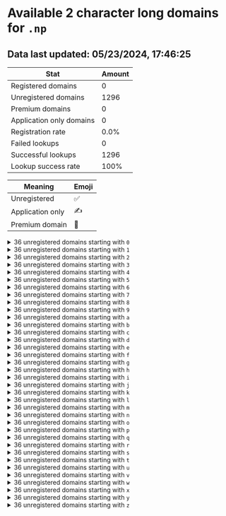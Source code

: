 # Available 2 character long domains for `.np`

## Data last updated: 05/23/2024, 17:46:25

|Stat|Amount|
|--|--|
|Registered domains|0|
|Unregistered domains|1296|
|Premium domains|0|
|Application only domains|0|
|Registration rate|0.0%|
|Failed lookups|0|
|Successful lookups|1296|
|Lookup success rate|100%|


|Meaning|Emoji|
|--|--|
|Unregistered|:white_check_mark:|
|Application only|:writing_hand:|
|Premium domain|:gem:|

<details>
<summary>36 unregistered domains starting with <bold><code>0</code></bold></summary>

|Type|Domain|
|--|--|
|:white_check_mark:|`00.np`|
|:white_check_mark:|`01.np`|
|:white_check_mark:|`02.np`|
|:white_check_mark:|`03.np`|
|:white_check_mark:|`04.np`|
|:white_check_mark:|`05.np`|
|:white_check_mark:|`06.np`|
|:white_check_mark:|`07.np`|
|:white_check_mark:|`08.np`|
|:white_check_mark:|`09.np`|
|:white_check_mark:|`0a.np`|
|:white_check_mark:|`0b.np`|
|:white_check_mark:|`0c.np`|
|:white_check_mark:|`0d.np`|
|:white_check_mark:|`0e.np`|
|:white_check_mark:|`0f.np`|
|:white_check_mark:|`0g.np`|
|:white_check_mark:|`0h.np`|
|:white_check_mark:|`0i.np`|
|:white_check_mark:|`0j.np`|
|:white_check_mark:|`0k.np`|
|:white_check_mark:|`0l.np`|
|:white_check_mark:|`0m.np`|
|:white_check_mark:|`0n.np`|
|:white_check_mark:|`0o.np`|
|:white_check_mark:|`0p.np`|
|:white_check_mark:|`0q.np`|
|:white_check_mark:|`0r.np`|
|:white_check_mark:|`0s.np`|
|:white_check_mark:|`0t.np`|
|:white_check_mark:|`0u.np`|
|:white_check_mark:|`0v.np`|
|:white_check_mark:|`0w.np`|
|:white_check_mark:|`0x.np`|
|:white_check_mark:|`0y.np`|
|:white_check_mark:|`0z.np`|
</details>
<details>
<summary>36 unregistered domains starting with <bold><code>1</code></bold></summary>

|Type|Domain|
|--|--|
|:white_check_mark:|`10.np`|
|:white_check_mark:|`11.np`|
|:white_check_mark:|`12.np`|
|:white_check_mark:|`13.np`|
|:white_check_mark:|`14.np`|
|:white_check_mark:|`15.np`|
|:white_check_mark:|`16.np`|
|:white_check_mark:|`17.np`|
|:white_check_mark:|`18.np`|
|:white_check_mark:|`19.np`|
|:white_check_mark:|`1a.np`|
|:white_check_mark:|`1b.np`|
|:white_check_mark:|`1c.np`|
|:white_check_mark:|`1d.np`|
|:white_check_mark:|`1e.np`|
|:white_check_mark:|`1f.np`|
|:white_check_mark:|`1g.np`|
|:white_check_mark:|`1h.np`|
|:white_check_mark:|`1i.np`|
|:white_check_mark:|`1j.np`|
|:white_check_mark:|`1k.np`|
|:white_check_mark:|`1l.np`|
|:white_check_mark:|`1m.np`|
|:white_check_mark:|`1n.np`|
|:white_check_mark:|`1o.np`|
|:white_check_mark:|`1p.np`|
|:white_check_mark:|`1q.np`|
|:white_check_mark:|`1r.np`|
|:white_check_mark:|`1s.np`|
|:white_check_mark:|`1t.np`|
|:white_check_mark:|`1u.np`|
|:white_check_mark:|`1v.np`|
|:white_check_mark:|`1w.np`|
|:white_check_mark:|`1x.np`|
|:white_check_mark:|`1y.np`|
|:white_check_mark:|`1z.np`|
</details>
<details>
<summary>36 unregistered domains starting with <bold><code>2</code></bold></summary>

|Type|Domain|
|--|--|
|:white_check_mark:|`20.np`|
|:white_check_mark:|`21.np`|
|:white_check_mark:|`22.np`|
|:white_check_mark:|`23.np`|
|:white_check_mark:|`24.np`|
|:white_check_mark:|`25.np`|
|:white_check_mark:|`26.np`|
|:white_check_mark:|`27.np`|
|:white_check_mark:|`28.np`|
|:white_check_mark:|`29.np`|
|:white_check_mark:|`2a.np`|
|:white_check_mark:|`2b.np`|
|:white_check_mark:|`2c.np`|
|:white_check_mark:|`2d.np`|
|:white_check_mark:|`2e.np`|
|:white_check_mark:|`2f.np`|
|:white_check_mark:|`2g.np`|
|:white_check_mark:|`2h.np`|
|:white_check_mark:|`2i.np`|
|:white_check_mark:|`2j.np`|
|:white_check_mark:|`2k.np`|
|:white_check_mark:|`2l.np`|
|:white_check_mark:|`2m.np`|
|:white_check_mark:|`2n.np`|
|:white_check_mark:|`2o.np`|
|:white_check_mark:|`2p.np`|
|:white_check_mark:|`2q.np`|
|:white_check_mark:|`2r.np`|
|:white_check_mark:|`2s.np`|
|:white_check_mark:|`2t.np`|
|:white_check_mark:|`2u.np`|
|:white_check_mark:|`2v.np`|
|:white_check_mark:|`2w.np`|
|:white_check_mark:|`2x.np`|
|:white_check_mark:|`2y.np`|
|:white_check_mark:|`2z.np`|
</details>
<details>
<summary>36 unregistered domains starting with <bold><code>3</code></bold></summary>

|Type|Domain|
|--|--|
|:white_check_mark:|`30.np`|
|:white_check_mark:|`31.np`|
|:white_check_mark:|`32.np`|
|:white_check_mark:|`33.np`|
|:white_check_mark:|`34.np`|
|:white_check_mark:|`35.np`|
|:white_check_mark:|`36.np`|
|:white_check_mark:|`37.np`|
|:white_check_mark:|`38.np`|
|:white_check_mark:|`39.np`|
|:white_check_mark:|`3a.np`|
|:white_check_mark:|`3b.np`|
|:white_check_mark:|`3c.np`|
|:white_check_mark:|`3d.np`|
|:white_check_mark:|`3e.np`|
|:white_check_mark:|`3f.np`|
|:white_check_mark:|`3g.np`|
|:white_check_mark:|`3h.np`|
|:white_check_mark:|`3i.np`|
|:white_check_mark:|`3j.np`|
|:white_check_mark:|`3k.np`|
|:white_check_mark:|`3l.np`|
|:white_check_mark:|`3m.np`|
|:white_check_mark:|`3n.np`|
|:white_check_mark:|`3o.np`|
|:white_check_mark:|`3p.np`|
|:white_check_mark:|`3q.np`|
|:white_check_mark:|`3r.np`|
|:white_check_mark:|`3s.np`|
|:white_check_mark:|`3t.np`|
|:white_check_mark:|`3u.np`|
|:white_check_mark:|`3v.np`|
|:white_check_mark:|`3w.np`|
|:white_check_mark:|`3x.np`|
|:white_check_mark:|`3y.np`|
|:white_check_mark:|`3z.np`|
</details>
<details>
<summary>36 unregistered domains starting with <bold><code>4</code></bold></summary>

|Type|Domain|
|--|--|
|:white_check_mark:|`40.np`|
|:white_check_mark:|`41.np`|
|:white_check_mark:|`42.np`|
|:white_check_mark:|`43.np`|
|:white_check_mark:|`44.np`|
|:white_check_mark:|`45.np`|
|:white_check_mark:|`46.np`|
|:white_check_mark:|`47.np`|
|:white_check_mark:|`48.np`|
|:white_check_mark:|`49.np`|
|:white_check_mark:|`4a.np`|
|:white_check_mark:|`4b.np`|
|:white_check_mark:|`4c.np`|
|:white_check_mark:|`4d.np`|
|:white_check_mark:|`4e.np`|
|:white_check_mark:|`4f.np`|
|:white_check_mark:|`4g.np`|
|:white_check_mark:|`4h.np`|
|:white_check_mark:|`4i.np`|
|:white_check_mark:|`4j.np`|
|:white_check_mark:|`4k.np`|
|:white_check_mark:|`4l.np`|
|:white_check_mark:|`4m.np`|
|:white_check_mark:|`4n.np`|
|:white_check_mark:|`4o.np`|
|:white_check_mark:|`4p.np`|
|:white_check_mark:|`4q.np`|
|:white_check_mark:|`4r.np`|
|:white_check_mark:|`4s.np`|
|:white_check_mark:|`4t.np`|
|:white_check_mark:|`4u.np`|
|:white_check_mark:|`4v.np`|
|:white_check_mark:|`4w.np`|
|:white_check_mark:|`4x.np`|
|:white_check_mark:|`4y.np`|
|:white_check_mark:|`4z.np`|
</details>
<details>
<summary>36 unregistered domains starting with <bold><code>5</code></bold></summary>

|Type|Domain|
|--|--|
|:white_check_mark:|`50.np`|
|:white_check_mark:|`51.np`|
|:white_check_mark:|`52.np`|
|:white_check_mark:|`53.np`|
|:white_check_mark:|`54.np`|
|:white_check_mark:|`55.np`|
|:white_check_mark:|`56.np`|
|:white_check_mark:|`57.np`|
|:white_check_mark:|`58.np`|
|:white_check_mark:|`59.np`|
|:white_check_mark:|`5a.np`|
|:white_check_mark:|`5b.np`|
|:white_check_mark:|`5c.np`|
|:white_check_mark:|`5d.np`|
|:white_check_mark:|`5e.np`|
|:white_check_mark:|`5f.np`|
|:white_check_mark:|`5g.np`|
|:white_check_mark:|`5h.np`|
|:white_check_mark:|`5i.np`|
|:white_check_mark:|`5j.np`|
|:white_check_mark:|`5k.np`|
|:white_check_mark:|`5l.np`|
|:white_check_mark:|`5m.np`|
|:white_check_mark:|`5n.np`|
|:white_check_mark:|`5o.np`|
|:white_check_mark:|`5p.np`|
|:white_check_mark:|`5q.np`|
|:white_check_mark:|`5r.np`|
|:white_check_mark:|`5s.np`|
|:white_check_mark:|`5t.np`|
|:white_check_mark:|`5u.np`|
|:white_check_mark:|`5v.np`|
|:white_check_mark:|`5w.np`|
|:white_check_mark:|`5x.np`|
|:white_check_mark:|`5y.np`|
|:white_check_mark:|`5z.np`|
</details>
<details>
<summary>36 unregistered domains starting with <bold><code>6</code></bold></summary>

|Type|Domain|
|--|--|
|:white_check_mark:|`60.np`|
|:white_check_mark:|`61.np`|
|:white_check_mark:|`62.np`|
|:white_check_mark:|`63.np`|
|:white_check_mark:|`64.np`|
|:white_check_mark:|`65.np`|
|:white_check_mark:|`66.np`|
|:white_check_mark:|`67.np`|
|:white_check_mark:|`68.np`|
|:white_check_mark:|`69.np`|
|:white_check_mark:|`6a.np`|
|:white_check_mark:|`6b.np`|
|:white_check_mark:|`6c.np`|
|:white_check_mark:|`6d.np`|
|:white_check_mark:|`6e.np`|
|:white_check_mark:|`6f.np`|
|:white_check_mark:|`6g.np`|
|:white_check_mark:|`6h.np`|
|:white_check_mark:|`6i.np`|
|:white_check_mark:|`6j.np`|
|:white_check_mark:|`6k.np`|
|:white_check_mark:|`6l.np`|
|:white_check_mark:|`6m.np`|
|:white_check_mark:|`6n.np`|
|:white_check_mark:|`6o.np`|
|:white_check_mark:|`6p.np`|
|:white_check_mark:|`6q.np`|
|:white_check_mark:|`6r.np`|
|:white_check_mark:|`6s.np`|
|:white_check_mark:|`6t.np`|
|:white_check_mark:|`6u.np`|
|:white_check_mark:|`6v.np`|
|:white_check_mark:|`6w.np`|
|:white_check_mark:|`6x.np`|
|:white_check_mark:|`6y.np`|
|:white_check_mark:|`6z.np`|
</details>
<details>
<summary>36 unregistered domains starting with <bold><code>7</code></bold></summary>

|Type|Domain|
|--|--|
|:white_check_mark:|`70.np`|
|:white_check_mark:|`71.np`|
|:white_check_mark:|`72.np`|
|:white_check_mark:|`73.np`|
|:white_check_mark:|`74.np`|
|:white_check_mark:|`75.np`|
|:white_check_mark:|`76.np`|
|:white_check_mark:|`77.np`|
|:white_check_mark:|`78.np`|
|:white_check_mark:|`79.np`|
|:white_check_mark:|`7a.np`|
|:white_check_mark:|`7b.np`|
|:white_check_mark:|`7c.np`|
|:white_check_mark:|`7d.np`|
|:white_check_mark:|`7e.np`|
|:white_check_mark:|`7f.np`|
|:white_check_mark:|`7g.np`|
|:white_check_mark:|`7h.np`|
|:white_check_mark:|`7i.np`|
|:white_check_mark:|`7j.np`|
|:white_check_mark:|`7k.np`|
|:white_check_mark:|`7l.np`|
|:white_check_mark:|`7m.np`|
|:white_check_mark:|`7n.np`|
|:white_check_mark:|`7o.np`|
|:white_check_mark:|`7p.np`|
|:white_check_mark:|`7q.np`|
|:white_check_mark:|`7r.np`|
|:white_check_mark:|`7s.np`|
|:white_check_mark:|`7t.np`|
|:white_check_mark:|`7u.np`|
|:white_check_mark:|`7v.np`|
|:white_check_mark:|`7w.np`|
|:white_check_mark:|`7x.np`|
|:white_check_mark:|`7y.np`|
|:white_check_mark:|`7z.np`|
</details>
<details>
<summary>36 unregistered domains starting with <bold><code>8</code></bold></summary>

|Type|Domain|
|--|--|
|:white_check_mark:|`80.np`|
|:white_check_mark:|`81.np`|
|:white_check_mark:|`82.np`|
|:white_check_mark:|`83.np`|
|:white_check_mark:|`84.np`|
|:white_check_mark:|`85.np`|
|:white_check_mark:|`86.np`|
|:white_check_mark:|`87.np`|
|:white_check_mark:|`88.np`|
|:white_check_mark:|`89.np`|
|:white_check_mark:|`8a.np`|
|:white_check_mark:|`8b.np`|
|:white_check_mark:|`8c.np`|
|:white_check_mark:|`8d.np`|
|:white_check_mark:|`8e.np`|
|:white_check_mark:|`8f.np`|
|:white_check_mark:|`8g.np`|
|:white_check_mark:|`8h.np`|
|:white_check_mark:|`8i.np`|
|:white_check_mark:|`8j.np`|
|:white_check_mark:|`8k.np`|
|:white_check_mark:|`8l.np`|
|:white_check_mark:|`8m.np`|
|:white_check_mark:|`8n.np`|
|:white_check_mark:|`8o.np`|
|:white_check_mark:|`8p.np`|
|:white_check_mark:|`8q.np`|
|:white_check_mark:|`8r.np`|
|:white_check_mark:|`8s.np`|
|:white_check_mark:|`8t.np`|
|:white_check_mark:|`8u.np`|
|:white_check_mark:|`8v.np`|
|:white_check_mark:|`8w.np`|
|:white_check_mark:|`8x.np`|
|:white_check_mark:|`8y.np`|
|:white_check_mark:|`8z.np`|
</details>
<details>
<summary>36 unregistered domains starting with <bold><code>9</code></bold></summary>

|Type|Domain|
|--|--|
|:white_check_mark:|`90.np`|
|:white_check_mark:|`91.np`|
|:white_check_mark:|`92.np`|
|:white_check_mark:|`93.np`|
|:white_check_mark:|`94.np`|
|:white_check_mark:|`95.np`|
|:white_check_mark:|`96.np`|
|:white_check_mark:|`97.np`|
|:white_check_mark:|`98.np`|
|:white_check_mark:|`99.np`|
|:white_check_mark:|`9a.np`|
|:white_check_mark:|`9b.np`|
|:white_check_mark:|`9c.np`|
|:white_check_mark:|`9d.np`|
|:white_check_mark:|`9e.np`|
|:white_check_mark:|`9f.np`|
|:white_check_mark:|`9g.np`|
|:white_check_mark:|`9h.np`|
|:white_check_mark:|`9i.np`|
|:white_check_mark:|`9j.np`|
|:white_check_mark:|`9k.np`|
|:white_check_mark:|`9l.np`|
|:white_check_mark:|`9m.np`|
|:white_check_mark:|`9n.np`|
|:white_check_mark:|`9o.np`|
|:white_check_mark:|`9p.np`|
|:white_check_mark:|`9q.np`|
|:white_check_mark:|`9r.np`|
|:white_check_mark:|`9s.np`|
|:white_check_mark:|`9t.np`|
|:white_check_mark:|`9u.np`|
|:white_check_mark:|`9v.np`|
|:white_check_mark:|`9w.np`|
|:white_check_mark:|`9x.np`|
|:white_check_mark:|`9y.np`|
|:white_check_mark:|`9z.np`|
</details>
<details>
<summary>36 unregistered domains starting with <bold><code>a</code></bold></summary>

|Type|Domain|
|--|--|
|:white_check_mark:|`a0.np`|
|:white_check_mark:|`a1.np`|
|:white_check_mark:|`a2.np`|
|:white_check_mark:|`a3.np`|
|:white_check_mark:|`a4.np`|
|:white_check_mark:|`a5.np`|
|:white_check_mark:|`a6.np`|
|:white_check_mark:|`a7.np`|
|:white_check_mark:|`a8.np`|
|:white_check_mark:|`a9.np`|
|:white_check_mark:|`aa.np`|
|:white_check_mark:|`ab.np`|
|:white_check_mark:|`ac.np`|
|:white_check_mark:|`ad.np`|
|:white_check_mark:|`ae.np`|
|:white_check_mark:|`af.np`|
|:white_check_mark:|`ag.np`|
|:white_check_mark:|`ah.np`|
|:white_check_mark:|`ai.np`|
|:white_check_mark:|`aj.np`|
|:white_check_mark:|`ak.np`|
|:white_check_mark:|`al.np`|
|:white_check_mark:|`am.np`|
|:white_check_mark:|`an.np`|
|:white_check_mark:|`ao.np`|
|:white_check_mark:|`ap.np`|
|:white_check_mark:|`aq.np`|
|:white_check_mark:|`ar.np`|
|:white_check_mark:|`as.np`|
|:white_check_mark:|`at.np`|
|:white_check_mark:|`au.np`|
|:white_check_mark:|`av.np`|
|:white_check_mark:|`aw.np`|
|:white_check_mark:|`ax.np`|
|:white_check_mark:|`ay.np`|
|:white_check_mark:|`az.np`|
</details>
<details>
<summary>36 unregistered domains starting with <bold><code>b</code></bold></summary>

|Type|Domain|
|--|--|
|:white_check_mark:|`b0.np`|
|:white_check_mark:|`b1.np`|
|:white_check_mark:|`b2.np`|
|:white_check_mark:|`b3.np`|
|:white_check_mark:|`b4.np`|
|:white_check_mark:|`b5.np`|
|:white_check_mark:|`b6.np`|
|:white_check_mark:|`b7.np`|
|:white_check_mark:|`b8.np`|
|:white_check_mark:|`b9.np`|
|:white_check_mark:|`ba.np`|
|:white_check_mark:|`bb.np`|
|:white_check_mark:|`bc.np`|
|:white_check_mark:|`bd.np`|
|:white_check_mark:|`be.np`|
|:white_check_mark:|`bf.np`|
|:white_check_mark:|`bg.np`|
|:white_check_mark:|`bh.np`|
|:white_check_mark:|`bi.np`|
|:white_check_mark:|`bj.np`|
|:white_check_mark:|`bk.np`|
|:white_check_mark:|`bl.np`|
|:white_check_mark:|`bm.np`|
|:white_check_mark:|`bn.np`|
|:white_check_mark:|`bo.np`|
|:white_check_mark:|`bp.np`|
|:white_check_mark:|`bq.np`|
|:white_check_mark:|`br.np`|
|:white_check_mark:|`bs.np`|
|:white_check_mark:|`bt.np`|
|:white_check_mark:|`bu.np`|
|:white_check_mark:|`bv.np`|
|:white_check_mark:|`bw.np`|
|:white_check_mark:|`bx.np`|
|:white_check_mark:|`by.np`|
|:white_check_mark:|`bz.np`|
</details>
<details>
<summary>36 unregistered domains starting with <bold><code>c</code></bold></summary>

|Type|Domain|
|--|--|
|:white_check_mark:|`c0.np`|
|:white_check_mark:|`c1.np`|
|:white_check_mark:|`c2.np`|
|:white_check_mark:|`c3.np`|
|:white_check_mark:|`c4.np`|
|:white_check_mark:|`c5.np`|
|:white_check_mark:|`c6.np`|
|:white_check_mark:|`c7.np`|
|:white_check_mark:|`c8.np`|
|:white_check_mark:|`c9.np`|
|:white_check_mark:|`ca.np`|
|:white_check_mark:|`cb.np`|
|:white_check_mark:|`cc.np`|
|:white_check_mark:|`cd.np`|
|:white_check_mark:|`ce.np`|
|:white_check_mark:|`cf.np`|
|:white_check_mark:|`cg.np`|
|:white_check_mark:|`ch.np`|
|:white_check_mark:|`ci.np`|
|:white_check_mark:|`cj.np`|
|:white_check_mark:|`ck.np`|
|:white_check_mark:|`cl.np`|
|:white_check_mark:|`cm.np`|
|:white_check_mark:|`cn.np`|
|:white_check_mark:|`co.np`|
|:white_check_mark:|`cp.np`|
|:white_check_mark:|`cq.np`|
|:white_check_mark:|`cr.np`|
|:white_check_mark:|`cs.np`|
|:white_check_mark:|`ct.np`|
|:white_check_mark:|`cu.np`|
|:white_check_mark:|`cv.np`|
|:white_check_mark:|`cw.np`|
|:white_check_mark:|`cx.np`|
|:white_check_mark:|`cy.np`|
|:white_check_mark:|`cz.np`|
</details>
<details>
<summary>36 unregistered domains starting with <bold><code>d</code></bold></summary>

|Type|Domain|
|--|--|
|:white_check_mark:|`d0.np`|
|:white_check_mark:|`d1.np`|
|:white_check_mark:|`d2.np`|
|:white_check_mark:|`d3.np`|
|:white_check_mark:|`d4.np`|
|:white_check_mark:|`d5.np`|
|:white_check_mark:|`d6.np`|
|:white_check_mark:|`d7.np`|
|:white_check_mark:|`d8.np`|
|:white_check_mark:|`d9.np`|
|:white_check_mark:|`da.np`|
|:white_check_mark:|`db.np`|
|:white_check_mark:|`dc.np`|
|:white_check_mark:|`dd.np`|
|:white_check_mark:|`de.np`|
|:white_check_mark:|`df.np`|
|:white_check_mark:|`dg.np`|
|:white_check_mark:|`dh.np`|
|:white_check_mark:|`di.np`|
|:white_check_mark:|`dj.np`|
|:white_check_mark:|`dk.np`|
|:white_check_mark:|`dl.np`|
|:white_check_mark:|`dm.np`|
|:white_check_mark:|`dn.np`|
|:white_check_mark:|`do.np`|
|:white_check_mark:|`dp.np`|
|:white_check_mark:|`dq.np`|
|:white_check_mark:|`dr.np`|
|:white_check_mark:|`ds.np`|
|:white_check_mark:|`dt.np`|
|:white_check_mark:|`du.np`|
|:white_check_mark:|`dv.np`|
|:white_check_mark:|`dw.np`|
|:white_check_mark:|`dx.np`|
|:white_check_mark:|`dy.np`|
|:white_check_mark:|`dz.np`|
</details>
<details>
<summary>36 unregistered domains starting with <bold><code>e</code></bold></summary>

|Type|Domain|
|--|--|
|:white_check_mark:|`e0.np`|
|:white_check_mark:|`e1.np`|
|:white_check_mark:|`e2.np`|
|:white_check_mark:|`e3.np`|
|:white_check_mark:|`e4.np`|
|:white_check_mark:|`e5.np`|
|:white_check_mark:|`e6.np`|
|:white_check_mark:|`e7.np`|
|:white_check_mark:|`e8.np`|
|:white_check_mark:|`e9.np`|
|:white_check_mark:|`ea.np`|
|:white_check_mark:|`eb.np`|
|:white_check_mark:|`ec.np`|
|:white_check_mark:|`ed.np`|
|:white_check_mark:|`ee.np`|
|:white_check_mark:|`ef.np`|
|:white_check_mark:|`eg.np`|
|:white_check_mark:|`eh.np`|
|:white_check_mark:|`ei.np`|
|:white_check_mark:|`ej.np`|
|:white_check_mark:|`ek.np`|
|:white_check_mark:|`el.np`|
|:white_check_mark:|`em.np`|
|:white_check_mark:|`en.np`|
|:white_check_mark:|`eo.np`|
|:white_check_mark:|`ep.np`|
|:white_check_mark:|`eq.np`|
|:white_check_mark:|`er.np`|
|:white_check_mark:|`es.np`|
|:white_check_mark:|`et.np`|
|:white_check_mark:|`eu.np`|
|:white_check_mark:|`ev.np`|
|:white_check_mark:|`ew.np`|
|:white_check_mark:|`ex.np`|
|:white_check_mark:|`ey.np`|
|:white_check_mark:|`ez.np`|
</details>
<details>
<summary>36 unregistered domains starting with <bold><code>f</code></bold></summary>

|Type|Domain|
|--|--|
|:white_check_mark:|`f0.np`|
|:white_check_mark:|`f1.np`|
|:white_check_mark:|`f2.np`|
|:white_check_mark:|`f3.np`|
|:white_check_mark:|`f4.np`|
|:white_check_mark:|`f5.np`|
|:white_check_mark:|`f6.np`|
|:white_check_mark:|`f7.np`|
|:white_check_mark:|`f8.np`|
|:white_check_mark:|`f9.np`|
|:white_check_mark:|`fa.np`|
|:white_check_mark:|`fb.np`|
|:white_check_mark:|`fc.np`|
|:white_check_mark:|`fd.np`|
|:white_check_mark:|`fe.np`|
|:white_check_mark:|`ff.np`|
|:white_check_mark:|`fg.np`|
|:white_check_mark:|`fh.np`|
|:white_check_mark:|`fi.np`|
|:white_check_mark:|`fj.np`|
|:white_check_mark:|`fk.np`|
|:white_check_mark:|`fl.np`|
|:white_check_mark:|`fm.np`|
|:white_check_mark:|`fn.np`|
|:white_check_mark:|`fo.np`|
|:white_check_mark:|`fp.np`|
|:white_check_mark:|`fq.np`|
|:white_check_mark:|`fr.np`|
|:white_check_mark:|`fs.np`|
|:white_check_mark:|`ft.np`|
|:white_check_mark:|`fu.np`|
|:white_check_mark:|`fv.np`|
|:white_check_mark:|`fw.np`|
|:white_check_mark:|`fx.np`|
|:white_check_mark:|`fy.np`|
|:white_check_mark:|`fz.np`|
</details>
<details>
<summary>36 unregistered domains starting with <bold><code>g</code></bold></summary>

|Type|Domain|
|--|--|
|:white_check_mark:|`g0.np`|
|:white_check_mark:|`g1.np`|
|:white_check_mark:|`g2.np`|
|:white_check_mark:|`g3.np`|
|:white_check_mark:|`g4.np`|
|:white_check_mark:|`g5.np`|
|:white_check_mark:|`g6.np`|
|:white_check_mark:|`g7.np`|
|:white_check_mark:|`g8.np`|
|:white_check_mark:|`g9.np`|
|:white_check_mark:|`ga.np`|
|:white_check_mark:|`gb.np`|
|:white_check_mark:|`gc.np`|
|:white_check_mark:|`gd.np`|
|:white_check_mark:|`ge.np`|
|:white_check_mark:|`gf.np`|
|:white_check_mark:|`gg.np`|
|:white_check_mark:|`gh.np`|
|:white_check_mark:|`gi.np`|
|:white_check_mark:|`gj.np`|
|:white_check_mark:|`gk.np`|
|:white_check_mark:|`gl.np`|
|:white_check_mark:|`gm.np`|
|:white_check_mark:|`gn.np`|
|:white_check_mark:|`go.np`|
|:white_check_mark:|`gp.np`|
|:white_check_mark:|`gq.np`|
|:white_check_mark:|`gr.np`|
|:white_check_mark:|`gs.np`|
|:white_check_mark:|`gt.np`|
|:white_check_mark:|`gu.np`|
|:white_check_mark:|`gv.np`|
|:white_check_mark:|`gw.np`|
|:white_check_mark:|`gx.np`|
|:white_check_mark:|`gy.np`|
|:white_check_mark:|`gz.np`|
</details>
<details>
<summary>36 unregistered domains starting with <bold><code>h</code></bold></summary>

|Type|Domain|
|--|--|
|:white_check_mark:|`h0.np`|
|:white_check_mark:|`h1.np`|
|:white_check_mark:|`h2.np`|
|:white_check_mark:|`h3.np`|
|:white_check_mark:|`h4.np`|
|:white_check_mark:|`h5.np`|
|:white_check_mark:|`h6.np`|
|:white_check_mark:|`h7.np`|
|:white_check_mark:|`h8.np`|
|:white_check_mark:|`h9.np`|
|:white_check_mark:|`ha.np`|
|:white_check_mark:|`hb.np`|
|:white_check_mark:|`hc.np`|
|:white_check_mark:|`hd.np`|
|:white_check_mark:|`he.np`|
|:white_check_mark:|`hf.np`|
|:white_check_mark:|`hg.np`|
|:white_check_mark:|`hh.np`|
|:white_check_mark:|`hi.np`|
|:white_check_mark:|`hj.np`|
|:white_check_mark:|`hk.np`|
|:white_check_mark:|`hl.np`|
|:white_check_mark:|`hm.np`|
|:white_check_mark:|`hn.np`|
|:white_check_mark:|`ho.np`|
|:white_check_mark:|`hp.np`|
|:white_check_mark:|`hq.np`|
|:white_check_mark:|`hr.np`|
|:white_check_mark:|`hs.np`|
|:white_check_mark:|`ht.np`|
|:white_check_mark:|`hu.np`|
|:white_check_mark:|`hv.np`|
|:white_check_mark:|`hw.np`|
|:white_check_mark:|`hx.np`|
|:white_check_mark:|`hy.np`|
|:white_check_mark:|`hz.np`|
</details>
<details>
<summary>36 unregistered domains starting with <bold><code>i</code></bold></summary>

|Type|Domain|
|--|--|
|:white_check_mark:|`i0.np`|
|:white_check_mark:|`i1.np`|
|:white_check_mark:|`i2.np`|
|:white_check_mark:|`i3.np`|
|:white_check_mark:|`i4.np`|
|:white_check_mark:|`i5.np`|
|:white_check_mark:|`i6.np`|
|:white_check_mark:|`i7.np`|
|:white_check_mark:|`i8.np`|
|:white_check_mark:|`i9.np`|
|:white_check_mark:|`ia.np`|
|:white_check_mark:|`ib.np`|
|:white_check_mark:|`ic.np`|
|:white_check_mark:|`id.np`|
|:white_check_mark:|`ie.np`|
|:white_check_mark:|`if.np`|
|:white_check_mark:|`ig.np`|
|:white_check_mark:|`ih.np`|
|:white_check_mark:|`ii.np`|
|:white_check_mark:|`ij.np`|
|:white_check_mark:|`ik.np`|
|:white_check_mark:|`il.np`|
|:white_check_mark:|`im.np`|
|:white_check_mark:|`in.np`|
|:white_check_mark:|`io.np`|
|:white_check_mark:|`ip.np`|
|:white_check_mark:|`iq.np`|
|:white_check_mark:|`ir.np`|
|:white_check_mark:|`is.np`|
|:white_check_mark:|`it.np`|
|:white_check_mark:|`iu.np`|
|:white_check_mark:|`iv.np`|
|:white_check_mark:|`iw.np`|
|:white_check_mark:|`ix.np`|
|:white_check_mark:|`iy.np`|
|:white_check_mark:|`iz.np`|
</details>
<details>
<summary>36 unregistered domains starting with <bold><code>j</code></bold></summary>

|Type|Domain|
|--|--|
|:white_check_mark:|`j0.np`|
|:white_check_mark:|`j1.np`|
|:white_check_mark:|`j2.np`|
|:white_check_mark:|`j3.np`|
|:white_check_mark:|`j4.np`|
|:white_check_mark:|`j5.np`|
|:white_check_mark:|`j6.np`|
|:white_check_mark:|`j7.np`|
|:white_check_mark:|`j8.np`|
|:white_check_mark:|`j9.np`|
|:white_check_mark:|`ja.np`|
|:white_check_mark:|`jb.np`|
|:white_check_mark:|`jc.np`|
|:white_check_mark:|`jd.np`|
|:white_check_mark:|`je.np`|
|:white_check_mark:|`jf.np`|
|:white_check_mark:|`jg.np`|
|:white_check_mark:|`jh.np`|
|:white_check_mark:|`ji.np`|
|:white_check_mark:|`jj.np`|
|:white_check_mark:|`jk.np`|
|:white_check_mark:|`jl.np`|
|:white_check_mark:|`jm.np`|
|:white_check_mark:|`jn.np`|
|:white_check_mark:|`jo.np`|
|:white_check_mark:|`jp.np`|
|:white_check_mark:|`jq.np`|
|:white_check_mark:|`jr.np`|
|:white_check_mark:|`js.np`|
|:white_check_mark:|`jt.np`|
|:white_check_mark:|`ju.np`|
|:white_check_mark:|`jv.np`|
|:white_check_mark:|`jw.np`|
|:white_check_mark:|`jx.np`|
|:white_check_mark:|`jy.np`|
|:white_check_mark:|`jz.np`|
</details>
<details>
<summary>36 unregistered domains starting with <bold><code>k</code></bold></summary>

|Type|Domain|
|--|--|
|:white_check_mark:|`k0.np`|
|:white_check_mark:|`k1.np`|
|:white_check_mark:|`k2.np`|
|:white_check_mark:|`k3.np`|
|:white_check_mark:|`k4.np`|
|:white_check_mark:|`k5.np`|
|:white_check_mark:|`k6.np`|
|:white_check_mark:|`k7.np`|
|:white_check_mark:|`k8.np`|
|:white_check_mark:|`k9.np`|
|:white_check_mark:|`ka.np`|
|:white_check_mark:|`kb.np`|
|:white_check_mark:|`kc.np`|
|:white_check_mark:|`kd.np`|
|:white_check_mark:|`ke.np`|
|:white_check_mark:|`kf.np`|
|:white_check_mark:|`kg.np`|
|:white_check_mark:|`kh.np`|
|:white_check_mark:|`ki.np`|
|:white_check_mark:|`kj.np`|
|:white_check_mark:|`kk.np`|
|:white_check_mark:|`kl.np`|
|:white_check_mark:|`km.np`|
|:white_check_mark:|`kn.np`|
|:white_check_mark:|`ko.np`|
|:white_check_mark:|`kp.np`|
|:white_check_mark:|`kq.np`|
|:white_check_mark:|`kr.np`|
|:white_check_mark:|`ks.np`|
|:white_check_mark:|`kt.np`|
|:white_check_mark:|`ku.np`|
|:white_check_mark:|`kv.np`|
|:white_check_mark:|`kw.np`|
|:white_check_mark:|`kx.np`|
|:white_check_mark:|`ky.np`|
|:white_check_mark:|`kz.np`|
</details>
<details>
<summary>36 unregistered domains starting with <bold><code>l</code></bold></summary>

|Type|Domain|
|--|--|
|:white_check_mark:|`l0.np`|
|:white_check_mark:|`l1.np`|
|:white_check_mark:|`l2.np`|
|:white_check_mark:|`l3.np`|
|:white_check_mark:|`l4.np`|
|:white_check_mark:|`l5.np`|
|:white_check_mark:|`l6.np`|
|:white_check_mark:|`l7.np`|
|:white_check_mark:|`l8.np`|
|:white_check_mark:|`l9.np`|
|:white_check_mark:|`la.np`|
|:white_check_mark:|`lb.np`|
|:white_check_mark:|`lc.np`|
|:white_check_mark:|`ld.np`|
|:white_check_mark:|`le.np`|
|:white_check_mark:|`lf.np`|
|:white_check_mark:|`lg.np`|
|:white_check_mark:|`lh.np`|
|:white_check_mark:|`li.np`|
|:white_check_mark:|`lj.np`|
|:white_check_mark:|`lk.np`|
|:white_check_mark:|`ll.np`|
|:white_check_mark:|`lm.np`|
|:white_check_mark:|`ln.np`|
|:white_check_mark:|`lo.np`|
|:white_check_mark:|`lp.np`|
|:white_check_mark:|`lq.np`|
|:white_check_mark:|`lr.np`|
|:white_check_mark:|`ls.np`|
|:white_check_mark:|`lt.np`|
|:white_check_mark:|`lu.np`|
|:white_check_mark:|`lv.np`|
|:white_check_mark:|`lw.np`|
|:white_check_mark:|`lx.np`|
|:white_check_mark:|`ly.np`|
|:white_check_mark:|`lz.np`|
</details>
<details>
<summary>36 unregistered domains starting with <bold><code>m</code></bold></summary>

|Type|Domain|
|--|--|
|:white_check_mark:|`m0.np`|
|:white_check_mark:|`m1.np`|
|:white_check_mark:|`m2.np`|
|:white_check_mark:|`m3.np`|
|:white_check_mark:|`m4.np`|
|:white_check_mark:|`m5.np`|
|:white_check_mark:|`m6.np`|
|:white_check_mark:|`m7.np`|
|:white_check_mark:|`m8.np`|
|:white_check_mark:|`m9.np`|
|:white_check_mark:|`ma.np`|
|:white_check_mark:|`mb.np`|
|:white_check_mark:|`mc.np`|
|:white_check_mark:|`md.np`|
|:white_check_mark:|`me.np`|
|:white_check_mark:|`mf.np`|
|:white_check_mark:|`mg.np`|
|:white_check_mark:|`mh.np`|
|:white_check_mark:|`mi.np`|
|:white_check_mark:|`mj.np`|
|:white_check_mark:|`mk.np`|
|:white_check_mark:|`ml.np`|
|:white_check_mark:|`mm.np`|
|:white_check_mark:|`mn.np`|
|:white_check_mark:|`mo.np`|
|:white_check_mark:|`mp.np`|
|:white_check_mark:|`mq.np`|
|:white_check_mark:|`mr.np`|
|:white_check_mark:|`ms.np`|
|:white_check_mark:|`mt.np`|
|:white_check_mark:|`mu.np`|
|:white_check_mark:|`mv.np`|
|:white_check_mark:|`mw.np`|
|:white_check_mark:|`mx.np`|
|:white_check_mark:|`my.np`|
|:white_check_mark:|`mz.np`|
</details>
<details>
<summary>36 unregistered domains starting with <bold><code>n</code></bold></summary>

|Type|Domain|
|--|--|
|:white_check_mark:|`n0.np`|
|:white_check_mark:|`n1.np`|
|:white_check_mark:|`n2.np`|
|:white_check_mark:|`n3.np`|
|:white_check_mark:|`n4.np`|
|:white_check_mark:|`n5.np`|
|:white_check_mark:|`n6.np`|
|:white_check_mark:|`n7.np`|
|:white_check_mark:|`n8.np`|
|:white_check_mark:|`n9.np`|
|:white_check_mark:|`na.np`|
|:white_check_mark:|`nb.np`|
|:white_check_mark:|`nc.np`|
|:white_check_mark:|`nd.np`|
|:white_check_mark:|`ne.np`|
|:white_check_mark:|`nf.np`|
|:white_check_mark:|`ng.np`|
|:white_check_mark:|`nh.np`|
|:white_check_mark:|`ni.np`|
|:white_check_mark:|`nj.np`|
|:white_check_mark:|`nk.np`|
|:white_check_mark:|`nl.np`|
|:white_check_mark:|`nm.np`|
|:white_check_mark:|`nn.np`|
|:white_check_mark:|`no.np`|
|:white_check_mark:|`np.np`|
|:white_check_mark:|`nq.np`|
|:white_check_mark:|`nr.np`|
|:white_check_mark:|`ns.np`|
|:white_check_mark:|`nt.np`|
|:white_check_mark:|`nu.np`|
|:white_check_mark:|`nv.np`|
|:white_check_mark:|`nw.np`|
|:white_check_mark:|`nx.np`|
|:white_check_mark:|`ny.np`|
|:white_check_mark:|`nz.np`|
</details>
<details>
<summary>36 unregistered domains starting with <bold><code>o</code></bold></summary>

|Type|Domain|
|--|--|
|:white_check_mark:|`o0.np`|
|:white_check_mark:|`o1.np`|
|:white_check_mark:|`o2.np`|
|:white_check_mark:|`o3.np`|
|:white_check_mark:|`o4.np`|
|:white_check_mark:|`o5.np`|
|:white_check_mark:|`o6.np`|
|:white_check_mark:|`o7.np`|
|:white_check_mark:|`o8.np`|
|:white_check_mark:|`o9.np`|
|:white_check_mark:|`oa.np`|
|:white_check_mark:|`ob.np`|
|:white_check_mark:|`oc.np`|
|:white_check_mark:|`od.np`|
|:white_check_mark:|`oe.np`|
|:white_check_mark:|`of.np`|
|:white_check_mark:|`og.np`|
|:white_check_mark:|`oh.np`|
|:white_check_mark:|`oi.np`|
|:white_check_mark:|`oj.np`|
|:white_check_mark:|`ok.np`|
|:white_check_mark:|`ol.np`|
|:white_check_mark:|`om.np`|
|:white_check_mark:|`on.np`|
|:white_check_mark:|`oo.np`|
|:white_check_mark:|`op.np`|
|:white_check_mark:|`oq.np`|
|:white_check_mark:|`or.np`|
|:white_check_mark:|`os.np`|
|:white_check_mark:|`ot.np`|
|:white_check_mark:|`ou.np`|
|:white_check_mark:|`ov.np`|
|:white_check_mark:|`ow.np`|
|:white_check_mark:|`ox.np`|
|:white_check_mark:|`oy.np`|
|:white_check_mark:|`oz.np`|
</details>
<details>
<summary>36 unregistered domains starting with <bold><code>p</code></bold></summary>

|Type|Domain|
|--|--|
|:white_check_mark:|`p0.np`|
|:white_check_mark:|`p1.np`|
|:white_check_mark:|`p2.np`|
|:white_check_mark:|`p3.np`|
|:white_check_mark:|`p4.np`|
|:white_check_mark:|`p5.np`|
|:white_check_mark:|`p6.np`|
|:white_check_mark:|`p7.np`|
|:white_check_mark:|`p8.np`|
|:white_check_mark:|`p9.np`|
|:white_check_mark:|`pa.np`|
|:white_check_mark:|`pb.np`|
|:white_check_mark:|`pc.np`|
|:white_check_mark:|`pd.np`|
|:white_check_mark:|`pe.np`|
|:white_check_mark:|`pf.np`|
|:white_check_mark:|`pg.np`|
|:white_check_mark:|`ph.np`|
|:white_check_mark:|`pi.np`|
|:white_check_mark:|`pj.np`|
|:white_check_mark:|`pk.np`|
|:white_check_mark:|`pl.np`|
|:white_check_mark:|`pm.np`|
|:white_check_mark:|`pn.np`|
|:white_check_mark:|`po.np`|
|:white_check_mark:|`pp.np`|
|:white_check_mark:|`pq.np`|
|:white_check_mark:|`pr.np`|
|:white_check_mark:|`ps.np`|
|:white_check_mark:|`pt.np`|
|:white_check_mark:|`pu.np`|
|:white_check_mark:|`pv.np`|
|:white_check_mark:|`pw.np`|
|:white_check_mark:|`px.np`|
|:white_check_mark:|`py.np`|
|:white_check_mark:|`pz.np`|
</details>
<details>
<summary>36 unregistered domains starting with <bold><code>q</code></bold></summary>

|Type|Domain|
|--|--|
|:white_check_mark:|`q0.np`|
|:white_check_mark:|`q1.np`|
|:white_check_mark:|`q2.np`|
|:white_check_mark:|`q3.np`|
|:white_check_mark:|`q4.np`|
|:white_check_mark:|`q5.np`|
|:white_check_mark:|`q6.np`|
|:white_check_mark:|`q7.np`|
|:white_check_mark:|`q8.np`|
|:white_check_mark:|`q9.np`|
|:white_check_mark:|`qa.np`|
|:white_check_mark:|`qb.np`|
|:white_check_mark:|`qc.np`|
|:white_check_mark:|`qd.np`|
|:white_check_mark:|`qe.np`|
|:white_check_mark:|`qf.np`|
|:white_check_mark:|`qg.np`|
|:white_check_mark:|`qh.np`|
|:white_check_mark:|`qi.np`|
|:white_check_mark:|`qj.np`|
|:white_check_mark:|`qk.np`|
|:white_check_mark:|`ql.np`|
|:white_check_mark:|`qm.np`|
|:white_check_mark:|`qn.np`|
|:white_check_mark:|`qo.np`|
|:white_check_mark:|`qp.np`|
|:white_check_mark:|`qq.np`|
|:white_check_mark:|`qr.np`|
|:white_check_mark:|`qs.np`|
|:white_check_mark:|`qt.np`|
|:white_check_mark:|`qu.np`|
|:white_check_mark:|`qv.np`|
|:white_check_mark:|`qw.np`|
|:white_check_mark:|`qx.np`|
|:white_check_mark:|`qy.np`|
|:white_check_mark:|`qz.np`|
</details>
<details>
<summary>36 unregistered domains starting with <bold><code>r</code></bold></summary>

|Type|Domain|
|--|--|
|:white_check_mark:|`r0.np`|
|:white_check_mark:|`r1.np`|
|:white_check_mark:|`r2.np`|
|:white_check_mark:|`r3.np`|
|:white_check_mark:|`r4.np`|
|:white_check_mark:|`r5.np`|
|:white_check_mark:|`r6.np`|
|:white_check_mark:|`r7.np`|
|:white_check_mark:|`r8.np`|
|:white_check_mark:|`r9.np`|
|:white_check_mark:|`ra.np`|
|:white_check_mark:|`rb.np`|
|:white_check_mark:|`rc.np`|
|:white_check_mark:|`rd.np`|
|:white_check_mark:|`re.np`|
|:white_check_mark:|`rf.np`|
|:white_check_mark:|`rg.np`|
|:white_check_mark:|`rh.np`|
|:white_check_mark:|`ri.np`|
|:white_check_mark:|`rj.np`|
|:white_check_mark:|`rk.np`|
|:white_check_mark:|`rl.np`|
|:white_check_mark:|`rm.np`|
|:white_check_mark:|`rn.np`|
|:white_check_mark:|`ro.np`|
|:white_check_mark:|`rp.np`|
|:white_check_mark:|`rq.np`|
|:white_check_mark:|`rr.np`|
|:white_check_mark:|`rs.np`|
|:white_check_mark:|`rt.np`|
|:white_check_mark:|`ru.np`|
|:white_check_mark:|`rv.np`|
|:white_check_mark:|`rw.np`|
|:white_check_mark:|`rx.np`|
|:white_check_mark:|`ry.np`|
|:white_check_mark:|`rz.np`|
</details>
<details>
<summary>36 unregistered domains starting with <bold><code>s</code></bold></summary>

|Type|Domain|
|--|--|
|:white_check_mark:|`s0.np`|
|:white_check_mark:|`s1.np`|
|:white_check_mark:|`s2.np`|
|:white_check_mark:|`s3.np`|
|:white_check_mark:|`s4.np`|
|:white_check_mark:|`s5.np`|
|:white_check_mark:|`s6.np`|
|:white_check_mark:|`s7.np`|
|:white_check_mark:|`s8.np`|
|:white_check_mark:|`s9.np`|
|:white_check_mark:|`sa.np`|
|:white_check_mark:|`sb.np`|
|:white_check_mark:|`sc.np`|
|:white_check_mark:|`sd.np`|
|:white_check_mark:|`se.np`|
|:white_check_mark:|`sf.np`|
|:white_check_mark:|`sg.np`|
|:white_check_mark:|`sh.np`|
|:white_check_mark:|`si.np`|
|:white_check_mark:|`sj.np`|
|:white_check_mark:|`sk.np`|
|:white_check_mark:|`sl.np`|
|:white_check_mark:|`sm.np`|
|:white_check_mark:|`sn.np`|
|:white_check_mark:|`so.np`|
|:white_check_mark:|`sp.np`|
|:white_check_mark:|`sq.np`|
|:white_check_mark:|`sr.np`|
|:white_check_mark:|`ss.np`|
|:white_check_mark:|`st.np`|
|:white_check_mark:|`su.np`|
|:white_check_mark:|`sv.np`|
|:white_check_mark:|`sw.np`|
|:white_check_mark:|`sx.np`|
|:white_check_mark:|`sy.np`|
|:white_check_mark:|`sz.np`|
</details>
<details>
<summary>36 unregistered domains starting with <bold><code>t</code></bold></summary>

|Type|Domain|
|--|--|
|:white_check_mark:|`t0.np`|
|:white_check_mark:|`t1.np`|
|:white_check_mark:|`t2.np`|
|:white_check_mark:|`t3.np`|
|:white_check_mark:|`t4.np`|
|:white_check_mark:|`t5.np`|
|:white_check_mark:|`t6.np`|
|:white_check_mark:|`t7.np`|
|:white_check_mark:|`t8.np`|
|:white_check_mark:|`t9.np`|
|:white_check_mark:|`ta.np`|
|:white_check_mark:|`tb.np`|
|:white_check_mark:|`tc.np`|
|:white_check_mark:|`td.np`|
|:white_check_mark:|`te.np`|
|:white_check_mark:|`tf.np`|
|:white_check_mark:|`tg.np`|
|:white_check_mark:|`th.np`|
|:white_check_mark:|`ti.np`|
|:white_check_mark:|`tj.np`|
|:white_check_mark:|`tk.np`|
|:white_check_mark:|`tl.np`|
|:white_check_mark:|`tm.np`|
|:white_check_mark:|`tn.np`|
|:white_check_mark:|`to.np`|
|:white_check_mark:|`tp.np`|
|:white_check_mark:|`tq.np`|
|:white_check_mark:|`tr.np`|
|:white_check_mark:|`ts.np`|
|:white_check_mark:|`tt.np`|
|:white_check_mark:|`tu.np`|
|:white_check_mark:|`tv.np`|
|:white_check_mark:|`tw.np`|
|:white_check_mark:|`tx.np`|
|:white_check_mark:|`ty.np`|
|:white_check_mark:|`tz.np`|
</details>
<details>
<summary>36 unregistered domains starting with <bold><code>u</code></bold></summary>

|Type|Domain|
|--|--|
|:white_check_mark:|`u0.np`|
|:white_check_mark:|`u1.np`|
|:white_check_mark:|`u2.np`|
|:white_check_mark:|`u3.np`|
|:white_check_mark:|`u4.np`|
|:white_check_mark:|`u5.np`|
|:white_check_mark:|`u6.np`|
|:white_check_mark:|`u7.np`|
|:white_check_mark:|`u8.np`|
|:white_check_mark:|`u9.np`|
|:white_check_mark:|`ua.np`|
|:white_check_mark:|`ub.np`|
|:white_check_mark:|`uc.np`|
|:white_check_mark:|`ud.np`|
|:white_check_mark:|`ue.np`|
|:white_check_mark:|`uf.np`|
|:white_check_mark:|`ug.np`|
|:white_check_mark:|`uh.np`|
|:white_check_mark:|`ui.np`|
|:white_check_mark:|`uj.np`|
|:white_check_mark:|`uk.np`|
|:white_check_mark:|`ul.np`|
|:white_check_mark:|`um.np`|
|:white_check_mark:|`un.np`|
|:white_check_mark:|`uo.np`|
|:white_check_mark:|`up.np`|
|:white_check_mark:|`uq.np`|
|:white_check_mark:|`ur.np`|
|:white_check_mark:|`us.np`|
|:white_check_mark:|`ut.np`|
|:white_check_mark:|`uu.np`|
|:white_check_mark:|`uv.np`|
|:white_check_mark:|`uw.np`|
|:white_check_mark:|`ux.np`|
|:white_check_mark:|`uy.np`|
|:white_check_mark:|`uz.np`|
</details>
<details>
<summary>36 unregistered domains starting with <bold><code>v</code></bold></summary>

|Type|Domain|
|--|--|
|:white_check_mark:|`v0.np`|
|:white_check_mark:|`v1.np`|
|:white_check_mark:|`v2.np`|
|:white_check_mark:|`v3.np`|
|:white_check_mark:|`v4.np`|
|:white_check_mark:|`v5.np`|
|:white_check_mark:|`v6.np`|
|:white_check_mark:|`v7.np`|
|:white_check_mark:|`v8.np`|
|:white_check_mark:|`v9.np`|
|:white_check_mark:|`va.np`|
|:white_check_mark:|`vb.np`|
|:white_check_mark:|`vc.np`|
|:white_check_mark:|`vd.np`|
|:white_check_mark:|`ve.np`|
|:white_check_mark:|`vf.np`|
|:white_check_mark:|`vg.np`|
|:white_check_mark:|`vh.np`|
|:white_check_mark:|`vi.np`|
|:white_check_mark:|`vj.np`|
|:white_check_mark:|`vk.np`|
|:white_check_mark:|`vl.np`|
|:white_check_mark:|`vm.np`|
|:white_check_mark:|`vn.np`|
|:white_check_mark:|`vo.np`|
|:white_check_mark:|`vp.np`|
|:white_check_mark:|`vq.np`|
|:white_check_mark:|`vr.np`|
|:white_check_mark:|`vs.np`|
|:white_check_mark:|`vt.np`|
|:white_check_mark:|`vu.np`|
|:white_check_mark:|`vv.np`|
|:white_check_mark:|`vw.np`|
|:white_check_mark:|`vx.np`|
|:white_check_mark:|`vy.np`|
|:white_check_mark:|`vz.np`|
</details>
<details>
<summary>36 unregistered domains starting with <bold><code>w</code></bold></summary>

|Type|Domain|
|--|--|
|:white_check_mark:|`w0.np`|
|:white_check_mark:|`w1.np`|
|:white_check_mark:|`w2.np`|
|:white_check_mark:|`w3.np`|
|:white_check_mark:|`w4.np`|
|:white_check_mark:|`w5.np`|
|:white_check_mark:|`w6.np`|
|:white_check_mark:|`w7.np`|
|:white_check_mark:|`w8.np`|
|:white_check_mark:|`w9.np`|
|:white_check_mark:|`wa.np`|
|:white_check_mark:|`wb.np`|
|:white_check_mark:|`wc.np`|
|:white_check_mark:|`wd.np`|
|:white_check_mark:|`we.np`|
|:white_check_mark:|`wf.np`|
|:white_check_mark:|`wg.np`|
|:white_check_mark:|`wh.np`|
|:white_check_mark:|`wi.np`|
|:white_check_mark:|`wj.np`|
|:white_check_mark:|`wk.np`|
|:white_check_mark:|`wl.np`|
|:white_check_mark:|`wm.np`|
|:white_check_mark:|`wn.np`|
|:white_check_mark:|`wo.np`|
|:white_check_mark:|`wp.np`|
|:white_check_mark:|`wq.np`|
|:white_check_mark:|`wr.np`|
|:white_check_mark:|`ws.np`|
|:white_check_mark:|`wt.np`|
|:white_check_mark:|`wu.np`|
|:white_check_mark:|`wv.np`|
|:white_check_mark:|`ww.np`|
|:white_check_mark:|`wx.np`|
|:white_check_mark:|`wy.np`|
|:white_check_mark:|`wz.np`|
</details>
<details>
<summary>36 unregistered domains starting with <bold><code>x</code></bold></summary>

|Type|Domain|
|--|--|
|:white_check_mark:|`x0.np`|
|:white_check_mark:|`x1.np`|
|:white_check_mark:|`x2.np`|
|:white_check_mark:|`x3.np`|
|:white_check_mark:|`x4.np`|
|:white_check_mark:|`x5.np`|
|:white_check_mark:|`x6.np`|
|:white_check_mark:|`x7.np`|
|:white_check_mark:|`x8.np`|
|:white_check_mark:|`x9.np`|
|:white_check_mark:|`xa.np`|
|:white_check_mark:|`xb.np`|
|:white_check_mark:|`xc.np`|
|:white_check_mark:|`xd.np`|
|:white_check_mark:|`xe.np`|
|:white_check_mark:|`xf.np`|
|:white_check_mark:|`xg.np`|
|:white_check_mark:|`xh.np`|
|:white_check_mark:|`xi.np`|
|:white_check_mark:|`xj.np`|
|:white_check_mark:|`xk.np`|
|:white_check_mark:|`xl.np`|
|:white_check_mark:|`xm.np`|
|:white_check_mark:|`xn.np`|
|:white_check_mark:|`xo.np`|
|:white_check_mark:|`xp.np`|
|:white_check_mark:|`xq.np`|
|:white_check_mark:|`xr.np`|
|:white_check_mark:|`xs.np`|
|:white_check_mark:|`xt.np`|
|:white_check_mark:|`xu.np`|
|:white_check_mark:|`xv.np`|
|:white_check_mark:|`xw.np`|
|:white_check_mark:|`xx.np`|
|:white_check_mark:|`xy.np`|
|:white_check_mark:|`xz.np`|
</details>
<details>
<summary>36 unregistered domains starting with <bold><code>y</code></bold></summary>

|Type|Domain|
|--|--|
|:white_check_mark:|`y0.np`|
|:white_check_mark:|`y1.np`|
|:white_check_mark:|`y2.np`|
|:white_check_mark:|`y3.np`|
|:white_check_mark:|`y4.np`|
|:white_check_mark:|`y5.np`|
|:white_check_mark:|`y6.np`|
|:white_check_mark:|`y7.np`|
|:white_check_mark:|`y8.np`|
|:white_check_mark:|`y9.np`|
|:white_check_mark:|`ya.np`|
|:white_check_mark:|`yb.np`|
|:white_check_mark:|`yc.np`|
|:white_check_mark:|`yd.np`|
|:white_check_mark:|`ye.np`|
|:white_check_mark:|`yf.np`|
|:white_check_mark:|`yg.np`|
|:white_check_mark:|`yh.np`|
|:white_check_mark:|`yi.np`|
|:white_check_mark:|`yj.np`|
|:white_check_mark:|`yk.np`|
|:white_check_mark:|`yl.np`|
|:white_check_mark:|`ym.np`|
|:white_check_mark:|`yn.np`|
|:white_check_mark:|`yo.np`|
|:white_check_mark:|`yp.np`|
|:white_check_mark:|`yq.np`|
|:white_check_mark:|`yr.np`|
|:white_check_mark:|`ys.np`|
|:white_check_mark:|`yt.np`|
|:white_check_mark:|`yu.np`|
|:white_check_mark:|`yv.np`|
|:white_check_mark:|`yw.np`|
|:white_check_mark:|`yx.np`|
|:white_check_mark:|`yy.np`|
|:white_check_mark:|`yz.np`|
</details>
<details>
<summary>36 unregistered domains starting with <bold><code>z</code></bold></summary>

|Type|Domain|
|--|--|
|:white_check_mark:|`z0.np`|
|:white_check_mark:|`z1.np`|
|:white_check_mark:|`z2.np`|
|:white_check_mark:|`z3.np`|
|:white_check_mark:|`z4.np`|
|:white_check_mark:|`z5.np`|
|:white_check_mark:|`z6.np`|
|:white_check_mark:|`z7.np`|
|:white_check_mark:|`z8.np`|
|:white_check_mark:|`z9.np`|
|:white_check_mark:|`za.np`|
|:white_check_mark:|`zb.np`|
|:white_check_mark:|`zc.np`|
|:white_check_mark:|`zd.np`|
|:white_check_mark:|`ze.np`|
|:white_check_mark:|`zf.np`|
|:white_check_mark:|`zg.np`|
|:white_check_mark:|`zh.np`|
|:white_check_mark:|`zi.np`|
|:white_check_mark:|`zj.np`|
|:white_check_mark:|`zk.np`|
|:white_check_mark:|`zl.np`|
|:white_check_mark:|`zm.np`|
|:white_check_mark:|`zn.np`|
|:white_check_mark:|`zo.np`|
|:white_check_mark:|`zp.np`|
|:white_check_mark:|`zq.np`|
|:white_check_mark:|`zr.np`|
|:white_check_mark:|`zs.np`|
|:white_check_mark:|`zt.np`|
|:white_check_mark:|`zu.np`|
|:white_check_mark:|`zv.np`|
|:white_check_mark:|`zw.np`|
|:white_check_mark:|`zx.np`|
|:white_check_mark:|`zy.np`|
|:white_check_mark:|`zz.np`|
</details>